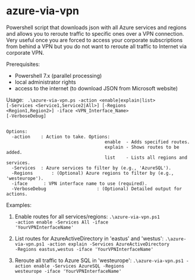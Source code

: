 # azure-via-vpn
Powershell script that downloads json with all Azure services and regions and allows you to reroute traffic to specific ones over a VPN connection. Very useful once you are forced to access your corporate subscriptions from behind a VPN but you do not want to reroute all traffic to Internet via corporate VPN.

Prerequisites:
- Powershell 7.x (parallel processing)
- local administrator rights
- access to the internet (to download JSON from Microsoft website)

Usage:
<code>
.\azure-via-vpn.ps -action <enable|explain|list> [-Services <Service1,Service2|All>] [-Regions <Region1,Region2>] -iface <VPN_Interface_Name> [-VerboseDebug]
</code>

<code>
Options:
  -action <enable|explain|list>   : Action to take. Options:
                                     enable  - Adds specified routes.
                                     explain - Shows routes to be added.
                                     list    - Lists all regions and services.
  -Services <Service1,Service2|All> : Azure services to filter by (e.g., 'AzureSQL').
  -Regions <Region1,Region2>      : (Optional) Azure regions to filter by (e.g., 'westeurope').
  -iface <VPN_Interface_Name>     : VPN interface name to use (required).
  -VerboseDebug                   : (Optional) Detailed output for actions.
</code>
    
Examples:
  1. Enable routes for all services/regions:
       <code>.\azure-via-vpn.ps1 -action enable -Services All -iface 'YourVPNInterfaceName'</code>

  3. List routes for AzureActiveDirectory in 'eastus' and 'westus':
       <code>.\azure-via-vpn.ps1 -action explain -Services AzureActiveDirectory -Regions eastus,westus -iface 'YourVPNInterfaceName'</code>

  4. Reroute all traffic to Azure SQL in 'westeurope':
       <code>.\azure-via-vpn.ps1 -action enable -Services AzureSQL -Regions westeurope -iface 'YourVPNInterfaceName'</code>
